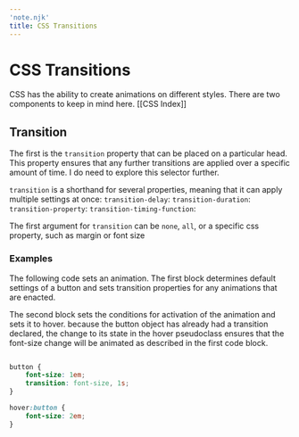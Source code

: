```yaml
---
'note.njk'
title: CSS Transitions
---
```

# CSS Transitions
CSS has the ability to create animations on different styles. There are two components to keep in mind here. 
[[CSS Index]]

## Transition
The first is the `transition` property that can be placed on a particular head. This property ensures that any further transitions are applied over a specific amount of time. I do need to explore this selector further.

`transition` is a shorthand for several properties, meaning that it can apply multiple settings at once:
`transition-delay`:
`transition-duration`:
`transition-property`:
`transition-timing-function`:

The first argument for `transition` can be `none`, `all`, or a specific css property, such as margin or font size

### Examples
The following code sets an animation. The first block determines default settings of a button and sets transition properties for any animations that are enacted.

The second block sets the conditions for activation of the animation and sets it to hover. because the button object has already had a transition declared, the change to its state in the hover pseudoclass ensures that the font-size change will be animated as described in the first code block.
``` css

button {
	font-size: 1em;
	transition: font-size, 1s;
}

hover:button {
	font-size: 2em;
}
```

